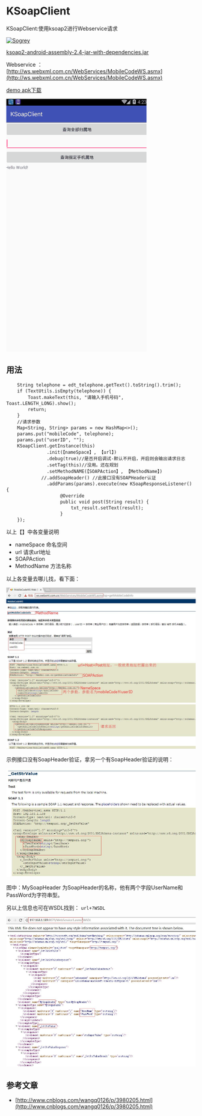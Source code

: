 # KSoapClient
KSoapClient:使用ksoap2进行Webservice请求

[![Sogrey](https://img.shields.io/badge/author-Sogrey-ff69b4.svg?style=plastic)](https://github.com/Sogrey)

[ksoap2-android-assembly-2.4-jar-with-dependencies.jar](https://github.com/Sogrey/KSoapClient/blob/master/lib_ksoapclient/libs/ksoap2-android-assembly-2.4-jar-with-dependencies.jar?raw=true)

Webservice ：[http://ws.webxml.com.cn/WebServices/MobileCodeWS.asmx](http://ws.webxml.com.cn/WebServices/MobileCodeWS.asmx)

[demo apk下载](https://github.com/Sogrey/KSoapClient/blob/master/app-debug.apk?raw=true)

![demo](https://github.com/Sogrey/KSoapClient/blob/master/demo.gif?raw=true)

## 用法

	    String telephone = edt_telephone.getText().toString().trim();
        if (TextUtils.isEmpty(telephone)) {
            Toast.makeText(this, "请输入手机号码", Toast.LENGTH_LONG).show();
            return;
        }
        //请求参数
        Map<String, String> params = new HashMap<>();
        params.put("mobileCode", telephone);
        params.put("userID", "");
        KSoapClient.getInstance(this)
				   .init(【nameSpace】, 【url】)
				   .debug(true)//是否开启调试-默认不开启，开启则会输出请求日志
                   .setTag(this)//没用。还在规划
                   .setMethodNAME(【SOAPAction】, 【MethodName】)
                 //.addSoapHeader() //此接口没有SOAPHeader认证
                   .addParams(params).execute(new KSoapResponseListener() {
			            @Override
			            public void post(String result) {
			                txt_result.setText(result);
			            }
        });

以上【】中各变量说明

- nameSpace 命名空间
- url 请求url地址
- SOAPAction 
- MethodName 方法名称

以上各变量去哪儿找，看下面：

![](https://github.com/Sogrey/KSoapClient/blob/master/pics/TIM20170915165608.jpg?raw=true)

示例接口没有SoapHeader验证，拿另一个有SoapHeader验证的说明：

![](https://github.com/Sogrey/KSoapClient/blob/master/pics/TIM20170915170002.jpg?raw=true)

图中：MySoapHeader 为SoapHeader的名称，他有两个字段UserName和PassWord为字符串型。

另以上信息也可在WSDL找到： `url+?WSDL`

![](https://github.com/Sogrey/KSoapClient/blob/master/pics/TIM20170915170517.jpg?raw=true)




## 参考文章

- [http://www.cnblogs.com/wangq0126/p/3980205.html](http://www.cnblogs.com/wangq0126/p/3980205.html)
